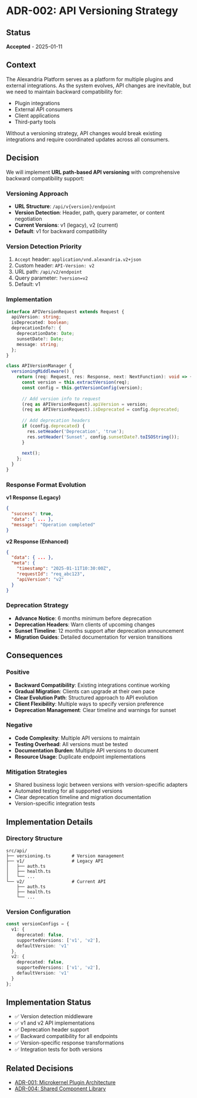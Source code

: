 # ADR-002: API Versioning Strategy

## Status
**Accepted** - 2025-01-11

## Context

The Alexandria Platform serves as a platform for multiple plugins and external integrations. As the system evolves, API changes are inevitable, but we need to maintain backward compatibility for:
- Plugin integrations
- External API consumers
- Client applications
- Third-party tools

Without a versioning strategy, API changes would break existing integrations and require coordinated updates across all consumers.

## Decision

We will implement **URL path-based API versioning** with comprehensive backward compatibility support:

### Versioning Approach
- **URL Structure**: `/api/v{version}/endpoint`
- **Version Detection**: Header, path, query parameter, or content negotiation
- **Current Versions**: v1 (legacy), v2 (current)
- **Default**: v1 for backward compatibility

### Version Detection Priority
1. `Accept` header: `application/vnd.alexandria.v2+json`
2. Custom header: `API-Version: v2`
3. URL path: `/api/v2/endpoint`
4. Query parameter: `?version=v2`
5. Default: v1

### Implementation

```typescript
interface APIVersionRequest extends Request {
  apiVersion: string;
  isDeprecated: boolean;
  deprecationInfo?: {
    deprecationDate: Date;
    sunsetDate?: Date;
    message: string;
  };
}

class APIVersionManager {
  versioningMiddleware() {
    return (req: Request, res: Response, next: NextFunction): void => {
      const version = this.extractVersion(req);
      const config = this.getVersionConfig(version);
      
      // Add version info to request
      (req as APIVersionRequest).apiVersion = version;
      (req as APIVersionRequest).isDeprecated = config.deprecated;
      
      // Add deprecation headers
      if (config.deprecated) {
        res.setHeader('Deprecation', 'true');
        res.setHeader('Sunset', config.sunsetDate?.toISOString());
      }
      
      next();
    };
  }
}
```

### Response Format Evolution

**v1 Response (Legacy)**
```json
{
  "success": true,
  "data": { ... },
  "message": "Operation completed"
}
```

**v2 Response (Enhanced)**
```json
{
  "data": { ... },
  "meta": {
    "timestamp": "2025-01-11T10:30:00Z",
    "requestId": "req_abc123",
    "apiVersion": "v2"
  }
}
```

### Deprecation Strategy
- **Advance Notice**: 6 months minimum before deprecation
- **Deprecation Headers**: Warn clients of upcoming changes
- **Sunset Timeline**: 12 months support after deprecation announcement
- **Migration Guides**: Detailed documentation for version transitions

## Consequences

### Positive
- **Backward Compatibility**: Existing integrations continue working
- **Gradual Migration**: Clients can upgrade at their own pace
- **Clear Evolution Path**: Structured approach to API evolution
- **Client Flexibility**: Multiple ways to specify version preference
- **Deprecation Management**: Clear timeline and warnings for sunset

### Negative
- **Code Complexity**: Multiple API versions to maintain
- **Testing Overhead**: All versions must be tested
- **Documentation Burden**: Multiple API versions to document
- **Resource Usage**: Duplicate endpoint implementations

### Mitigation Strategies
- Shared business logic between versions with version-specific adapters
- Automated testing for all supported versions
- Clear deprecation timeline and migration documentation
- Version-specific integration tests

## Implementation Details

### Directory Structure
```
src/api/
├── versioning.ts        # Version management
├── v1/                  # Legacy API
│   ├── auth.ts
│   ├── health.ts
│   └── ...
└── v2/                  # Current API
    ├── auth.ts
    ├── health.ts
    └── ...
```

### Version Configuration
```typescript
const versionConfigs = {
  v1: {
    deprecated: false,
    supportedVersions: ['v1', 'v2'],
    defaultVersion: 'v1'
  },
  v2: {
    deprecated: false,
    supportedVersions: ['v1', 'v2'],
    defaultVersion: 'v1'
  }
};
```

## Implementation Status

- ✅ Version detection middleware
- ✅ v1 and v2 API implementations
- ✅ Deprecation header support
- ✅ Backward compatibility for all endpoints
- ✅ Version-specific response transformations
- ✅ Integration tests for both versions

## Related Decisions
- [ADR-001: Microkernel Plugin Architecture](./001-microkernel-plugin-architecture.md)
- [ADR-004: Shared Component Library](./004-shared-component-library.md)